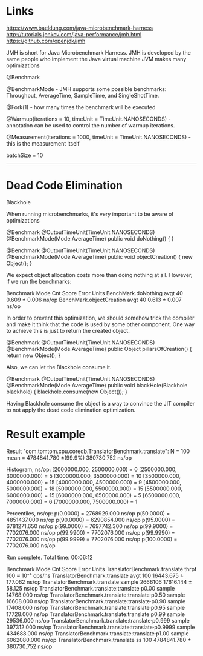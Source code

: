 # Links

https://www.baeldung.com/java-microbenchmark-harness
http://tutorials.jenkov.com/java-performance/jmh.html
https://github.com/openjdk/jmh


JMH is short for Java Microbenchmark Harness.
JMH is developed by the same people who implement the Java virtual machine
JVM makes many optimizations

@Benchmark

@BenchmarkMode - JMH supports some possible benchmarks: Throughput, AverageTime, SampleTime, and SingleShotTime.

@Fork(1) - how many times the benchmark will be executed

@Warmup(iterations = 10, timeUnit = TimeUnit.NANOSECONDS) - annotation can be used to control the number of warmup iterations.

@Measurement(iterations = 1000, timeUnit = TimeUnit.NANOSECONDS) - this is the measurement itself

batchSize = 10

-----------------------------------------------------------------------------------------------------------------------

# Dead Code Elimination
Blackhole

When running microbenchmarks, it's very important to be aware of optimizations

@Benchmark
@OutputTimeUnit(TimeUnit.NANOSECONDS)
@BenchmarkMode(Mode.AverageTime)
public void doNothing() {
}

@Benchmark
@OutputTimeUnit(TimeUnit.NANOSECONDS)
@BenchmarkMode(Mode.AverageTime)
public void objectCreation() {
    new Object();
}

We expect object allocation costs more than doing nothing at all. However, if we run the benchmarks:

Benchmark                 Mode  Cnt  Score   Error  Units
BenchMark.doNothing       avgt   40  0.609 ± 0.006  ns/op
BenchMark.objectCreation  avgt   40  0.613 ± 0.007  ns/op

In order to prevent this optimization, we should somehow trick the compiler and make it think that the code is used by some other component.
One way to achieve this is just to return the created object.

@Benchmark
@OutputTimeUnit(TimeUnit.NANOSECONDS)
@BenchmarkMode(Mode.AverageTime)
public Object pillarsOfCreation() {
    return new Object();
}

Also, we can let the Blackhole consume it.

@Benchmark
@OutputTimeUnit(TimeUnit.NANOSECONDS)
@BenchmarkMode(Mode.AverageTime)
public void blackHole(Blackhole blackhole) {
    blackhole.consume(new Object());
}

Having Blackhole consume the object is a way to convince the JIT compiler to not apply the dead code elimination optimization.


# Result example

Result "com.tomtom.cpu.coredb.TranslatorBenchmark.translate":
  N = 100
  mean = 4784841.780 ±(99.9%) 380730.752 ns/op

  Histogram, ns/op:
    [2000000.000, 2500000.000) = 0
    [2500000.000, 3000000.000) = 5
    [3000000.000, 3500000.000) = 10
    [3500000.000, 4000000.000) = 15
    [4000000.000, 4500000.000) = 9
    [4500000.000, 5000000.000) = 18
    [5000000.000, 5500000.000) = 15
    [5500000.000, 6000000.000) = 15
    [6000000.000, 6500000.000) = 5
    [6500000.000, 7000000.000) = 6
    [7000000.000, 7500000.000) = 1

  Percentiles, ns/op:
      p(0.0000) = 2768929.000 ns/op
     p(50.0000) = 4851437.000 ns/op
     p(90.0000) = 6290854.000 ns/op
     p(95.0000) = 6781271.650 ns/op
     p(99.0000) = 7697742.300 ns/op
     p(99.9000) = 7702076.000 ns/op
     p(99.9900) = 7702076.000 ns/op
     p(99.9990) = 7702076.000 ns/op
     p(99.9999) = 7702076.000 ns/op
    p(100.0000) = 7702076.000 ns/op


Run complete. Total time: 00:06:12

Benchmark                                          Mode      Cnt        Score        Error   Units
TranslatorBenchmark.translate                     thrpt      100       ≈ 10⁻⁴               ops/ns
TranslatorBenchmark.translate                      avgt      100    16443.675 ±    177.062   ns/op
TranslatorBenchmark.translate                    sample  2666106    17616.144 ±     58.125   ns/op
TranslatorBenchmark.translate:translate·p0.00    sample             14768.000                ns/op
TranslatorBenchmark.translate:translate·p0.50    sample             16608.000                ns/op
TranslatorBenchmark.translate:translate·p0.90    sample             17408.000                ns/op
TranslatorBenchmark.translate:translate·p0.95    sample             17728.000                ns/op
TranslatorBenchmark.translate:translate·p0.99    sample             29536.000                ns/op
TranslatorBenchmark.translate:translate·p0.999   sample            397312.000                ns/op
TranslatorBenchmark.translate:translate·p0.9999  sample            434688.000                ns/op
TranslatorBenchmark.translate:translate·p1.00    sample           6062080.000                ns/op
TranslatorBenchmark.translate                        ss      100  4784841.780 ± 380730.752   ns/op